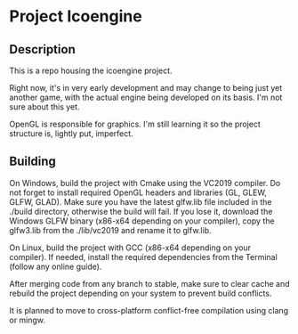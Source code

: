 # Project Icoengine

## Description

This is a repo housing the icoengine project.

Right now, it's in very early development and may change to being just yet another game, with the actual engine being developed on its basis. I'm not sure about this yet.

OpenGL is responsible for graphics. I'm still learning it so the project structure is, lightly put, imperfect.

## Building

On Windows, build the project with Cmake using the VC2019 compiler. Do not forget to install required OpenGL headers and libraries (GL, GLEW, GLFW, GLAD). Make sure you have the latest glfw.lib file included in the ./build directory, otherwise the build will fail. If you lose it, download the Windows GLFW binary (x86-x64 depending on your compiler), copy the glfw3.lib from the ./lib/vc2019 and rename it to glfw.lib.

On Linux, build the project with GCC (x86-x64 depending on your compiler). If needed, install the required dependencies from the Terminal (follow any online guide).

After merging code from any branch to stable, make sure to clear cache and rebuild the project depending on your system to prevent build conflicts.

It is planned to move to cross-platform conflict-free compilation using clang or mingw.